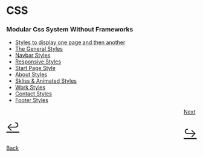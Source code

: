 # CSS
<link href="https://fonts.googleapis.com/icon?family=Material+Icons" rel="stylesheet">
<style>
    .buttons {
        display: flex;
        justify-content: space-between;
        align-items: center;
    }
</style>
<h3>Modular Css System Without Frameworks</h3>
<ul>
    <li><a href="resources/css/showAndHide.css">Styles to display one page and then another</a></li>
    <li><a href="resources/css/general.css">The General Styles</a></li>
    <li><a href="resources/css/navbar.css">Navbar Styles</a></li>
    <li><a href="resources/css/responsive.css">Responsive Styles</a></li>
    <li><a href="resources/css/start.css">Start Page Style</a></li>
    <li><a href="resources/css/about.css">About Styles</a></li>
    <li><a href="resources/css/skills.css">Skliss & Animated Styles</a></li>
    <li><a href="resources/css/work.css">Work Styles</a></li>
    <li><a href="resources/css/contact.css">Contact Styles</a></li>
    <li><a href="resources/css/footer.css">Footer Styles</a></li>
</ul>
<div class="buttons">
    <a href="Screenshots.md">
        <p style="font-size: 30px;">↩</p>Back
    </a>
    <a href="resources/js/index.js">
        Next<p style="font-size: 30px;">↪</p>
    </a>
</div>
